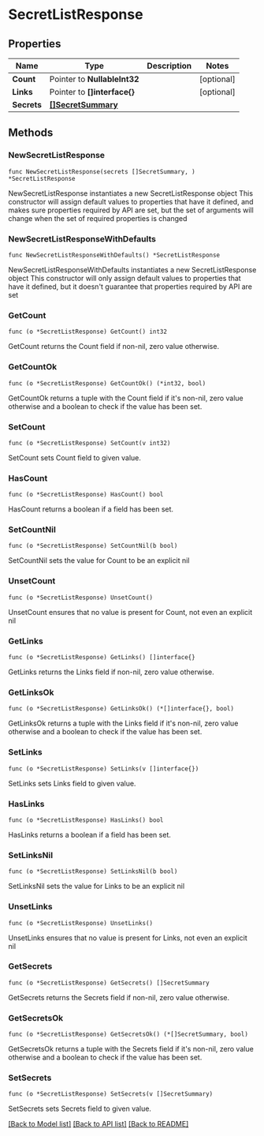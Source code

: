 # SecretListResponse

## Properties

Name | Type | Description | Notes
------------ | ------------- | ------------- | -------------
**Count** | Pointer to **NullableInt32** |  | [optional] 
**Links** | Pointer to **[]interface{}** |  | [optional] 
**Secrets** | [**[]SecretSummary**](SecretSummary.md) |  | 

## Methods

### NewSecretListResponse

`func NewSecretListResponse(secrets []SecretSummary, ) *SecretListResponse`

NewSecretListResponse instantiates a new SecretListResponse object
This constructor will assign default values to properties that have it defined,
and makes sure properties required by API are set, but the set of arguments
will change when the set of required properties is changed

### NewSecretListResponseWithDefaults

`func NewSecretListResponseWithDefaults() *SecretListResponse`

NewSecretListResponseWithDefaults instantiates a new SecretListResponse object
This constructor will only assign default values to properties that have it defined,
but it doesn't guarantee that properties required by API are set

### GetCount

`func (o *SecretListResponse) GetCount() int32`

GetCount returns the Count field if non-nil, zero value otherwise.

### GetCountOk

`func (o *SecretListResponse) GetCountOk() (*int32, bool)`

GetCountOk returns a tuple with the Count field if it's non-nil, zero value otherwise
and a boolean to check if the value has been set.

### SetCount

`func (o *SecretListResponse) SetCount(v int32)`

SetCount sets Count field to given value.

### HasCount

`func (o *SecretListResponse) HasCount() bool`

HasCount returns a boolean if a field has been set.

### SetCountNil

`func (o *SecretListResponse) SetCountNil(b bool)`

 SetCountNil sets the value for Count to be an explicit nil

### UnsetCount
`func (o *SecretListResponse) UnsetCount()`

UnsetCount ensures that no value is present for Count, not even an explicit nil
### GetLinks

`func (o *SecretListResponse) GetLinks() []interface{}`

GetLinks returns the Links field if non-nil, zero value otherwise.

### GetLinksOk

`func (o *SecretListResponse) GetLinksOk() (*[]interface{}, bool)`

GetLinksOk returns a tuple with the Links field if it's non-nil, zero value otherwise
and a boolean to check if the value has been set.

### SetLinks

`func (o *SecretListResponse) SetLinks(v []interface{})`

SetLinks sets Links field to given value.

### HasLinks

`func (o *SecretListResponse) HasLinks() bool`

HasLinks returns a boolean if a field has been set.

### SetLinksNil

`func (o *SecretListResponse) SetLinksNil(b bool)`

 SetLinksNil sets the value for Links to be an explicit nil

### UnsetLinks
`func (o *SecretListResponse) UnsetLinks()`

UnsetLinks ensures that no value is present for Links, not even an explicit nil
### GetSecrets

`func (o *SecretListResponse) GetSecrets() []SecretSummary`

GetSecrets returns the Secrets field if non-nil, zero value otherwise.

### GetSecretsOk

`func (o *SecretListResponse) GetSecretsOk() (*[]SecretSummary, bool)`

GetSecretsOk returns a tuple with the Secrets field if it's non-nil, zero value otherwise
and a boolean to check if the value has been set.

### SetSecrets

`func (o *SecretListResponse) SetSecrets(v []SecretSummary)`

SetSecrets sets Secrets field to given value.



[[Back to Model list]](../README.md#documentation-for-models) [[Back to API list]](../README.md#documentation-for-api-endpoints) [[Back to README]](../README.md)


